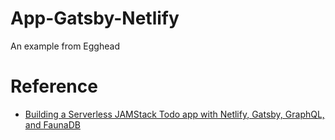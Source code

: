 # App-Gatsby-Netlify
An example from Egghead

# Reference

* [Building a Serverless JAMStack Todo app with Netlify, Gatsby, GraphQL, and FaunaDB](https://egghead.io/playlists/building-a-serverless-jamstack-todo-app-with-netlify-gatsby-graphql-and-faunadb-53bb)
